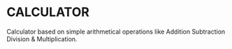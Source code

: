 # CALCULATOR
Calculator based on simple arithmetical operations like Addition Subtraction Division &amp; Multiplication.
